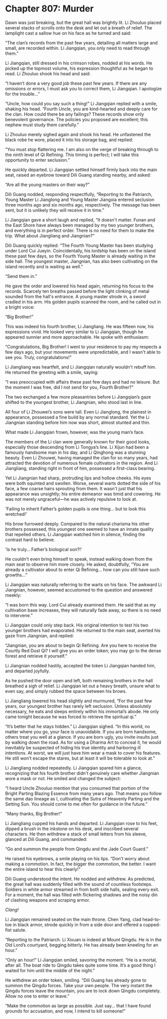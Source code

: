 # Chapter 807: Murder

Dawn was just breaking, but the great hall was brightly lit. Li Zhouluo placed several stacks of scrolls onto the desk and let out a breath of relief. The lamplight cast a sallow hue on his face as he turned and said:

“The clan’s records from the past few years, detailing all matters large and small, are recorded within. Li Jiangqian, you only need to read through them.”

Li Jiangqian, still dressed in his crimson robes, nodded at his words. He picked up the topmost volume, his expression thoughtful as he began to read. Li Zhouluo shook his head and said:

“I haven’t done a very good job these past few years. If there are any omissions or errors, I must ask you to correct them, Li Jiangqian. I apologize for the trouble…”

“Uncle, how could you say such a thing!” Li Jiangqian replied with a smile, shaking his head. “Fourth Uncle, you are kind-hearted and deeply care for the clan. How could there be any failings? These records show only benevolent governance. The policies you proposed are excellent; this nephew must study them carefully.”

Li Zhouluo merely sighed again and shook his head. He unfastened the black robe he wore, placed it into his storage bag, and replied:

“You must stop flattering me. I am also on the verge of breaking through to the ninth level of Qi Refining. This timing is perfect; I will take this opportunity to enter seclusion.”

He quickly departed. Li Jiangqian settled himself firmly back into the main seat, raised an eyebrow toward Dili Guang standing nearby, and asked:

“Are all the young masters on their way?”

Dili Guang nodded, responding respectfully, “Reporting to the Patriarch, Young Master Li Jianglong and Young Master Jiangxia entered seclusion three months ago and six months ago, respectively. The message has been sent, but it is unlikely they will receive it in time.”

Li Jiangqian gave a short laugh and replied, “It doesn't matter. Funan and the East Shore have always been managed by my two younger brothers, and everything is in perfect order. There is no need for them to make the trip. What about Jiangliang and Jiangnian?”

Dili Guang quickly replied: “The Fourth Young Master has been studying under Lord Cui Jueyin. Coincidentally, his lordship has been on the island these past few days, so the Fourth Young Master is already waiting in the side hall. The youngest master, Jiangnian, has also been cultivating on the island recently and is waiting as well.”

“Send them in.”

He gave the order and lowered his head again, returning his focus to the records. Scarcely ten breaths passed before the light clinking of metal sounded from the hall's entrance. A young master strode in, a sword cradled in his arm. His golden pupils scanned the room, and he called out in a bright voice:

“Big Brother!”

This was indeed his fourth brother, Li Jiangliang. He was fifteen now, his expressions vivid. He looked very similar to Li Jiangqian, though he appeared sunnier and more approachable. He spoke with enthusiasm:

“Congratulations, Big Brother! I went to your residence to pay my respects a few days ago, but your movements were unpredictable, and I wasn't able to see you. Truly, congratulations!”

Li Jiangliang was heartfelt, and Li Jiangqian naturally wouldn't rebuff him. He returned the greeting with a smile, saying:

“I was preoccupied with affairs these past few days and had no leisure. But the moment I was free, did I not send for you, Fourth Brother?”

The two exchanged a few more pleasantries before Li Jiangqian’s gaze shifted to the youngest brother, Li Jiangnian, who stood last in line.

All four of Li Zhouwei’s sons were tall. Even Li Jianglong, the plainest in appearance, possessed a fine build by any normal standard. Yet the Li Jiangnian standing before him now was short, almost stunted and thin.

What made Li Jiangqian frown, however, was the young man’s face.

The members of the Li clan were generally known for their good looks, especially those descending from Li Tongya’s line. Li Xijun had been a famously handsome man in his day, and Li Qinghong was a stunning beauty. Even Li Zhouwei, having managed the clan for so many years, had attracted the devotion of numerous female cultivators in the region. And Li Jiangliang, standing right in front of him, possessed a first-class bearing.

Yet Li Jiangnian had sharp, protruding lips and hollow cheeks. His eyes were both squinted and swollen. Worse, several warts dotted the side of his face, a few coarse hairs sprouting from them. It wasn't just that his appearance was unsightly; his entire demeanor was timid and cowering. He was not merely ungraceful—he was actively repulsive to look at.

'Failing to inherit Father’s golden pupils is one thing… but to look this wretched!'

His brow furrowed deeply. Compared to the natural charisma his other brothers possessed, this youngest one seemed to have an innate quality that repelled others. Li Jiangqian watched him in silence, finding the contrast hard to believe.

'Is he truly… Father’s biological son?!'

He couldn't even bring himself to speak, instead walking down from the main seat to observe him more closely. He asked, doubtfully, “You are already a cultivator about to enter Qi Refining… how can you still have such growths…”

Li Jiangqian was naturally referring to the warts on his face. The awkward Li Jiangnian, however, seemed accustomed to the question and answered meekly:

“I was born this way. Lord Cui already examined them. He said that as my cultivation base increases, they will naturally fade away, so there is no need to intervene.”

Li Jiangqian could only step back. His original intention to test his two younger brothers had evaporated. He returned to the main seat, averted his gaze from Jiangnian, and replied:

“Jiangnian, you are about to begin Qi Refining. Are you here to receive the Courtly Red Dust Qi? I will give you an order token; you may go to the dense forest and retrieve it yourself.”

Li Jiangnian nodded hastily, accepted the token Li Jiangqian handed him, and departed joyfully.

As he pushed the door open and left, both remaining brothers in the hall breathed a sigh of relief. Li Jiangqian let out a heavy breath, unsure what to even say, and simply rubbed the space between his brows.

Li Jiangliang lowered his head slightly and murmured, “For the past few years, our youngest brother has rarely left seclusion. Unless absolutely necessary, he eats and sleeps entirely within his immortal’s abode. He only came tonight because he was forced to retrieve the spiritual qi.”

“It’s better that he stays hidden.” Li Jiangqian sighed. “In this world, no matter where you go, your face is unavoidable. If you are born handsome, others treat you well at a glance. If you are born ugly, you invite insults just by walking down the road. As for using a Dharma Art to conceal it, he would inevitably be suspected of hiding his true identity and harboring ill intentions. At worst, we will just have him wear a mask to cover his features. He still won’t escape the stares, but at least it will be tolerable to look at.”

Li Jiangliang nodded repeatedly. Li Jiangqian spared him a glance, recognizing that his fourth brother didn't genuinely care whether Jiangnian wore a mask or not. He smiled and changed the subject:

“I heard Uncle Zhouluo mention that you consumed that portion of the Bright Parting Blazing Essence from many years ago. That means you follow the same dao lineage as I, cultivating the Sutra of Heavenly Parting and the Setting Sun. You should come to me often for guidance in the future.”

“Many thanks, Big Brother!”

Li Jiangliang cupped his hands and departed. Li Jiangqian rose to his feet, dipped a brush in the inkstone on his desk, and inscribed several characters. He then withdrew a stack of small letters from his sleeve, glanced at Dili Guang, and commanded:

“Go and summon the people from Qingdu and the Jade Court Guard.”

He raised his eyebrows, a smile playing on his lips. “Don't worry about making a commotion. In fact, the bigger the commotion, the better. I want the entire island to hear this clearly!”

Dili Guang understood the intent. He nodded and withdrew. As predicted, the great hall was suddenly filled with the sound of countless footsteps. Soldiers in white armor streamed in from both side halls, sealing every exit. For a moment, the hall was filled with flickering shadows and the noisy din of clashing weapons and scraping armor.

*Clang!*

Li Jiangqian remained seated on the main throne. Chen Yang, clad head-to-toe in black armor, strode quickly in from a side door and offered a cupped-fist salute.

“Reporting to the Patriarch. Li Xixuan is indeed at Mount Qingdu. He is in the Old Lord’s courtyard, begging bitterly. He has already been kneeling for an hour.”

“Only an hour!” Li Jiangqian smiled, savoring the moment. “He is a mortal, after all. The boat ride to Qingdu takes quite some time. It’s a good thing I waited for him until the middle of the night.”

He withdrew an order token, smiling. “Dili Guang has already gone to summon the Qingdu forces. Take your own people. The very instant the Qingdu forces leave the mountain, you are to lock down Qingdu completely. Allow no one to enter or leave.”

“Make the commotion as large as possible. Just say… that I have found grounds for accusation, and now, I intend to kill someone!”